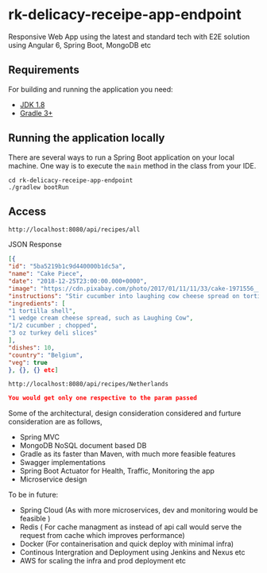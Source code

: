 # rk-delicacy-receipe-app-endpoint
Responsive Web App using the latest and standard tech with E2E solution using Angular 6, Spring Boot, MongoDB etc

## Requirements

For building and running the application you need:

- [JDK 1.8](http://www.oracle.com/technetwork/java/javase/downloads/jdk8-downloads-2133151.html)
- [Gradle 3+](https://gradle.org/install/)

## Running the application locally

There are several ways to run a Spring Boot application on your local machine. One way is to execute the `main` method in the class from your IDE.

```shell
cd rk-delicacy-receipe-app-endpoint
./gradlew bootRun
```
## Access

```
http://localhost:8080/api/recipes/all
```
JSON Response

```json
[{
"id": "5ba5219b1c9d440000b1dc5a",
"name": "Cake Piece",
"date": "2018-12-25T23:00:00.000+0000",
"image": "https://cdn.pixabay.com/photo/2017/01/11/11/33/cake-1971556__340.jpg",
"instructions": "Stir cucumber into laughing cow cheese spread on tortillas, layer with turkey slices and roll up...perfect lunch from Rachael Ray",
"ingredients": [
"1 tortilla shell",
"1 wedge cream cheese spread, such as Laughing Cow",
"1/2 cucumber ; chopped",
"3 oz turkey deli slices"
],
"dishes": 10,
"country": "Belgium",
"veg": true
}, {}, {} etc]
```

```
http://localhost:8080/api/recipes/Netherlands
```
```json
You would get only one respective to the param passed
```

Some of the architectural, design consideration considered and furture consideration are as follows,

* Spring MVC
* MongoDB NoSQL document based DB
* Gradle as its faster than Maven, with much more feasible features
* Swagger implementations
* Spring Boot Actuator for Health, Traffic, Monitoring the app
* Microservice design

To be in future:

* Spring Cloud (As with more microservices, dev and monitoring would be feasible )
* Redis ( For cache managment as instead of api call would serve the request from cache which improves performance)
* Docker (For containerisation and quick deploy with minimal infra)
* Continous Intergration and Deployment using Jenkins and Nexus etc 
* AWS for scaling the infra and prod deployment etc
